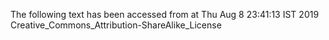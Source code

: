 The following text has been accessed from at Thu Aug 8 23:41:13 IST 2019
Creative_Commons_Attribution-ShareAlike_License
